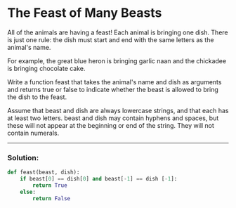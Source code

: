 # The Feast of Many Beasts

All of the animals are having a feast! Each animal is bringing one dish. There is just one rule: the dish must start and end with the same letters as the animal's name.

For example, the great blue heron is bringing garlic naan and the chickadee is bringing chocolate cake.

Write a function feast that takes the animal's name and dish as arguments and returns true or false to indicate whether the beast is allowed to bring the dish to the feast.

Assume that beast and dish are always lowercase strings, and that each has at least two letters. beast and dish may contain hyphens and spaces, but these will not
appear at the beginning or end of the string. They will not contain numerals.

---

### Solution:

```python
def feast(beast, dish):
    if beast[0] == dish[0] and beast[-1] == dish [-1]:
        return True
    else:
        return False
```
